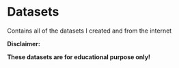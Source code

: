 # Datasets
Contains all of the datasets I created and from the internet

**Disclaimer:**

**These datasets are for educational purpose only!**
